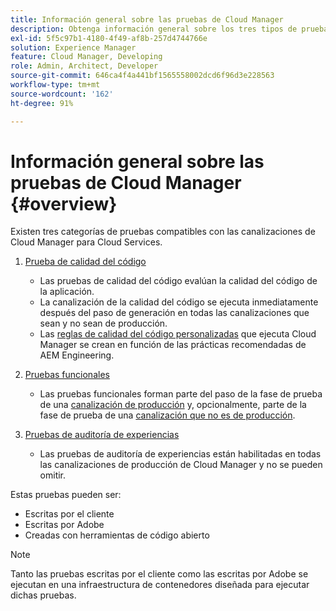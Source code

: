 ```yaml
---
title: Información general sobre las pruebas de Cloud Manager
description: Obtenga información general sobre los tres tipos de pruebas que Cloud Manager ejecuta automáticamente para garantizar la calidad del código personalizado.
exl-id: 5f5c97b1-4180-4f49-af8b-257d4744766e
solution: Experience Manager
feature: Cloud Manager, Developing
role: Admin, Architect, Developer
source-git-commit: 646ca4f4a441bf1565558002dcd6f96d3e228563
workflow-type: tm+mt
source-wordcount: '162'
ht-degree: 91%

---
```



# Información general sobre las pruebas de Cloud Manager {#overview}

Existen tres categorías de pruebas compatibles con las canalizaciones de Cloud Manager para Cloud Services.

1. [Prueba de calidad del código](/help/implementing/cloud-manager/code-quality-testing.md)

   * Las pruebas de calidad del código evalúan la calidad del código de la aplicación.
   * La canalización de la calidad del código se ejecuta inmediatamente después del paso de generación en todas las canalizaciones que sean y no sean de producción.
   * Las [reglas de calidad del código personalizadas](/help/implementing/cloud-manager/custom-code-quality-rules.md) que ejecuta Cloud Manager se crean en función de las prácticas recomendadas de AEM Engineering.

1. [Pruebas funcionales](/help/implementing/cloud-manager/functional-testing.md)

   * Las pruebas funcionales forman parte del paso de la fase de prueba de una [canalización de producción](/help/implementing/cloud-manager/configuring-pipelines/configuring-production-pipelines.md) y, opcionalmente, parte de la fase de prueba de una [canalización que no es de producción](/help/implementing/cloud-manager/configuring-pipelines/configuring-non-production-pipelines.md).

1. [Pruebas de auditoría de experiencias](/help/implementing/cloud-manager/experience-audit-testing.md)

   * Las pruebas de auditoría de experiencias están habilitadas en todas las canalizaciones de producción de Cloud Manager y no se pueden omitir.

Estas pruebas pueden ser:

* Escritas por el cliente
* Escritas por Adobe
* Creadas con herramientas de código abierto

>[!NOTE]
>
> Tanto las pruebas escritas por el cliente como las escritas por Adobe se ejecutan en una infraestructura de contenedores diseñada para ejecutar dichas pruebas.
